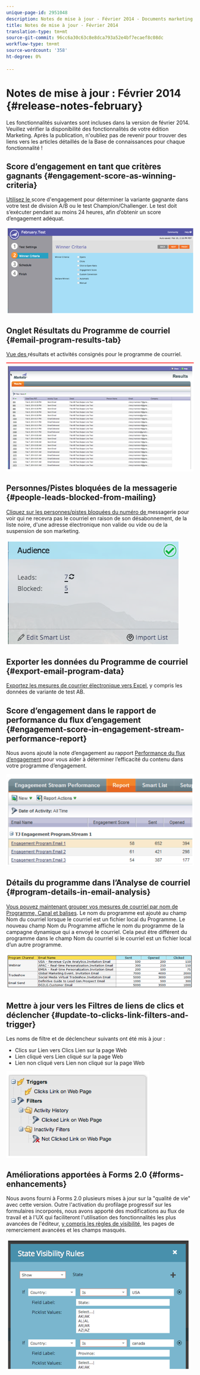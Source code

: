 ```yaml
---
unique-page-id: 2951048
description: Notes de mise à jour - Février 2014 - Documents marketing - Documentation du produit
title: Notes de mise à jour - Février 2014
translation-type: tm+mt
source-git-commit: 96cc6a30c63c8e8dca793a52e4bf7ecaef8c08dc
workflow-type: tm+mt
source-wordcount: '358'
ht-degree: 0%

---
```



# Notes de mise à jour : Février 2014 {#release-notes-february}

Les fonctionnalités suivantes sont incluses dans la version de février 2014. Veuillez vérifier la disponibilité des fonctionnalités de votre édition Marketing. Après la publication, n&#39;oubliez pas de revenir pour trouver des liens vers les articles détaillés de la Base de connaissances pour chaque fonctionnalité !

## Score d’engagement en tant que critères gagnants {#engagement-score-as-winning-criteria}

[Utilisez le ](../../product-docs/email-marketing/email-programs/email-program-actions/email-test-a-b-test/define-the-a-b-test-winner-criteria.md) score d&#39;engagement pour déterminer la variante gagnante dans votre test de division A/B ou le test Champion/Challenger. Le test doit s’exécuter pendant au moins 24 heures, afin d’obtenir un score d’engagement adéquat.

![](assets/image2014-9-22-10-3a46-3a49.png)

## Onglet Résultats du Programme de courriel {#email-program-results-tab}

[Vue des ](../../product-docs/email-marketing/email-programs/email-program-data/view-email-program-results.md) résultats et activités consignés pour le programme de courriel.

![](assets/image2014-9-22-10-3a47-3a19.png)

## Personnes/Pistes bloquées de la messagerie {#people-leads-blocked-from-mailing}

[Cliquez sur les personnes/pistes bloquées du numéro de ](../../product-docs/email-marketing/email-programs/managing-people-in-email-programs/define-an-audience-with-a-smart-list.md) messagerie pour voir qui ne recevra pas le courriel en raison de son désabonnement, de la liste noire, d&#39;une adresse électronique non valide ou vide ou de la suspension de son marketing.

![](assets/image2014-9-22-10-3a47-3a42.png)

## Exporter les données du Programme de courriel {#export-email-program-data}

[Exportez les mesures de courrier électronique vers Excel](../../product-docs/email-marketing/email-programs/email-program-data/export-email-program-dashboard-to-excel.md), y compris les données de variante de test AB.

## Score d’engagement dans le rapport de performance du flux d’engagement {#engagement-score-in-engagement-stream-performance-report}

Nous avons ajouté la note d’engagement au rapport [Performance du flux d’engagement](../../product-docs/email-marketing/drip-nurturing/reports-and-notifications/engagement-stream-performance-report.md) pour vous aider à déterminer l’efficacité du contenu dans votre programme d’engagement.

![](assets/image2014-9-22-10-3a50-3a36.png)

## Détails du programme dans l’Analyse de courriel {#program-details-in-email-analysis}

[Vous pouvez maintenant grouper vos mesures de courriel par nom de Programme, Canal et balises](../../product-docs/reporting/revenue-cycle-analytics/email-analysis/build-an-email-analysis-report-that-shows-program-information.md). Le nom du programme est ajouté au champ Nom du courriel lorsque le courriel est un fichier local du Programme. Le nouveau champ Nom du Programme affiche le nom du programme de la campagne dynamique qui a envoyé le courriel. Cela peut être différent du programme dans le champ Nom du courriel si le courriel est un fichier local d’un autre programme.

![](assets/image2014-9-22-10-3a50-3a57.png)

## Mettre à jour vers les Filtres de liens de clics et déclencher {#update-to-clicks-link-filters-and-trigger}

Les noms de filtre et de déclencheur suivants ont été mis à jour :

* Clics sur Lien vers Clics Lien sur la page Web
* Lien cliqué vers Lien cliqué sur la page Web
* Lien non cliqué vers Lien non cliqué sur la page Web

![](assets/image2014-9-22-10-3a51-3a31.png)

## Améliorations apportées à Forms 2.0 {#forms-enhancements}

Nous avons fourni à Forms 2.0 plusieurs mises à jour sur la &quot;qualité de vie&quot; avec cette version. Outre l&#39;activation du profilage progressif sur les formulaires incorporés, nous avons apporté des modifications au flux de travail et à l&#39;UX qui faciliteront l&#39;utilisation des fonctionnalités les plus avancées de l&#39;éditeur, [y compris les règles de visibilité](../../product-docs/demand-generation/forms/form-fields/dynamically-toggle-visibility-of-a-form-field.md), les pages de remerciement avancées et les champs masqués.

![](assets/image2014-9-22-10-3a51-3a54.png)

